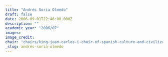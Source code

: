 ```yaml
---
title: "Andrés Soria Olmedo"
draft: false
date: 2006-09-01T22:46:00.000Z
description: ""
academic_year: "2006/07"
images:
image_credit:
chair: "chairs/king-juan-carlos-i-chair-of-spanish-culture-and-civilization.md"
_slug: andrés-soria-olmedo
---
```


